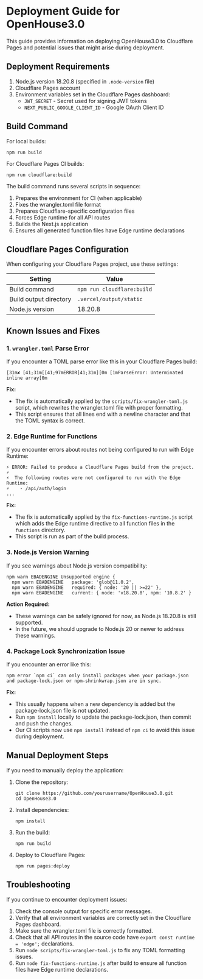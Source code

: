 # Deployment Guide for OpenHouse3.0

This guide provides information on deploying OpenHouse3.0 to Cloudflare Pages and potential issues that might arise during deployment.

## Deployment Requirements

1. Node.js version 18.20.8 (specified in `.node-version` file)
2. Cloudflare Pages account
3. Environment variables set in the Cloudflare Pages dashboard:
   - `JWT_SECRET` - Secret used for signing JWT tokens
   - `NEXT_PUBLIC_GOOGLE_CLIENT_ID` - Google OAuth Client ID

## Build Command

For local builds:
```
npm run build
```

For Cloudflare Pages CI builds:
```
npm run cloudflare:build
```

The build command runs several scripts in sequence:
1. Prepares the environment for CI (when applicable)
2. Fixes the wrangler.toml file format
3. Prepares Cloudflare-specific configuration files
4. Forces Edge runtime for all API routes
5. Builds the Next.js application
6. Ensures all generated function files have Edge runtime declarations

## Cloudflare Pages Configuration

When configuring your Cloudflare Pages project, use these settings:

| Setting | Value |
|---------|-------|
| Build command | `npm run cloudflare:build` |
| Build output directory | `.vercel/output/static` |
| Node.js version | 18.20.8 |

## Known Issues and Fixes

### 1. `wrangler.toml` Parse Error

If you encounter a TOML parse error like this in your Cloudflare Pages build:

```
[31m✘ [41;31m[[41;97mERROR[41;31m][0m [1mParseError: Unterminated inline array[0m
```

**Fix:** 
- The fix is automatically applied by the `scripts/fix-wrangler-toml.js` script, which rewrites the wrangler.toml file with proper formatting.
- This script ensures that all lines end with a newline character and that the TOML syntax is correct.

### 2. Edge Runtime for Functions

If you encounter errors about routes not being configured to run with Edge Runtime:

```
⚡️ ERROR: Failed to produce a Cloudflare Pages build from the project.
⚡️ 
⚡️ 	The following routes were not configured to run with the Edge Runtime:
⚡️ 	  - /api/auth/login
...
```

**Fix:**
- The fix is automatically applied by the `fix-functions-runtime.js` script which adds the Edge runtime directive to all function files in the `functions` directory.
- This script is run as part of the build process.

### 3. Node.js Version Warning

If you see warnings about Node.js version compatibility:

```
npm warn EBADENGINE Unsupported engine {
  npm warn EBADENGINE   package: 'glob@11.0.2',
  npm warn EBADENGINE   required: { node: '20 || >=22' },
  npm warn EBADENGINE   current: { node: 'v18.20.8', npm: '10.8.2' }
```

**Action Required:**
- These warnings can be safely ignored for now, as Node.js 18.20.8 is still supported.
- In the future, we should upgrade to Node.js 20 or newer to address these warnings.

### 4. Package Lock Synchronization Issue

If you encounter an error like this:

```
npm error `npm ci` can only install packages when your package.json and package-lock.json or npm-shrinkwrap.json are in sync.
```

**Fix:**
- This usually happens when a new dependency is added but the package-lock.json file is not updated.
- Run `npm install` locally to update the package-lock.json, then commit and push the changes.
- Our CI scripts now use `npm install` instead of `npm ci` to avoid this issue during deployment.

## Manual Deployment Steps

If you need to manually deploy the application:

1. Clone the repository:
   ```
   git clone https://github.com/yourusername/OpenHouse3.0.git
   cd OpenHouse3.0
   ```

2. Install dependencies:
   ```
   npm install
   ```

3. Run the build:
   ```
   npm run build
   ```

4. Deploy to Cloudflare Pages:
   ```
   npm run pages:deploy
   ```

## Troubleshooting

If you continue to encounter deployment issues:

1. Check the console output for specific error messages.
2. Verify that all environment variables are correctly set in the Cloudflare Pages dashboard.
3. Make sure the wrangler.toml file is correctly formatted.
4. Check that all API routes in the source code have `export const runtime = 'edge';` declarations.
5. Run `node scripts/fix-wrangler-toml.js` to fix any TOML formatting issues.
6. Run `node fix-functions-runtime.js` after build to ensure all function files have Edge runtime declarations. 
